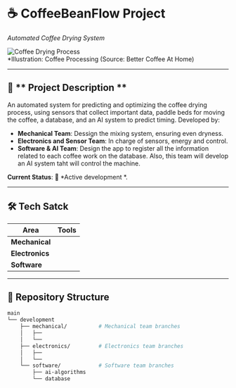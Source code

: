 # ☕ CoffeeBeanFlow Project  
*Automated Coffee Drying System*  

![Coffee Drying Process](https://th.bing.com/th/id/R.6c67490baf301ec8d2d6adfe3c56fa0d?rik=0WUVPxQI9cEtKA&pid=ImgRaw&r=0)    
*Illustration: Coffee Processing  (Source: Better Coffee At Home)

---

## 📌 ** Project Description **  
An automated system for predicting and optimizing the coffee drying process, using sensors that collect important data, paddle beds for moving the coffee, a database, and an AI system to predict timing. Developed by:
- **Mechanical Team**: Dessign the mixing system, ensuring even dryness.  
- **Electronics and Sensor Team**: In charge of sensors, energy and control. 
- **Software & AI Team**: Design the app to register all the information related to each coffee work on the database. Also, this team will develop an AI system taht will control the machine.

**Current Status**: 🚧 *Active development *.  

---

## 🛠️ **Tech Satck**  
| Area                  | Tools                                                                |
|-----------------------|----------------------------------------------------------------------|
| **Mechanical**        |                                                                      |
| **Electronics**       |                                                                      |
| **Software**          |                                                                      |


---

## 📂 **Repository Structure**  
```bash
main
└── development
    ├── mechanical/          # Mechanical team branches
    │   ├──    
    │   └── 
    ├── electronics/         # Electronics team branches
    │   ├── 
    │   └── 
    └── software/            # Software team branches
        ├── ai-algorithms
        └── database
